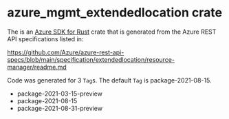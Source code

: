 # azure_mgmt_extendedlocation crate

The is an [Azure SDK for Rust](https://github.com/Azure/azure-sdk-for-rust) crate that is generated from the Azure REST API specifications listed in:

https://github.com/Azure/azure-rest-api-specs/blob/main/specification/extendedlocation/resource-manager/readme.md

Code was generated for 3 `Tag`s. The default `Tag` is package-2021-08-15.


- package-2021-03-15-preview
- package-2021-08-15
- package-2021-08-31-preview